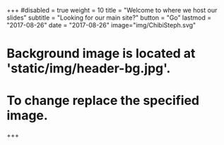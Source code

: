 +++
#disabled = true
weight = 10
title = "Welcome to where we host our slides"
subtitle = "Looking for our main site?"
button = "Go"
lastmod = "2017-08-26"
date = "2017-08-26"
image="img/ChibiSteph.svg"
# Background image is located at 'static/img/header-bg.jpg'.
# To change replace the specified image.
+++
